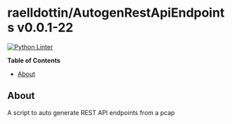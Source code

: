 <!---
This file is auto-generate by a github hook please modify README.template if you don't want to loose your work
-->
# raelldottin/AutogenRestApiEndpoints v0.0.1-22
[![Python Linter](https://github.com/raelldottin/AutogenRestApiEndpoints/actions/workflows/pyright.yml/badge.svg)](https://github.com/raelldottin/AutogenRestApiEndpoints/actions/workflows/pyright.yml)

**Table of Contents**

<!-- toc -->

- [About](#about)

<!-- tocstop -->

## About

A script to auto generate REST API endpoints from a pcap
